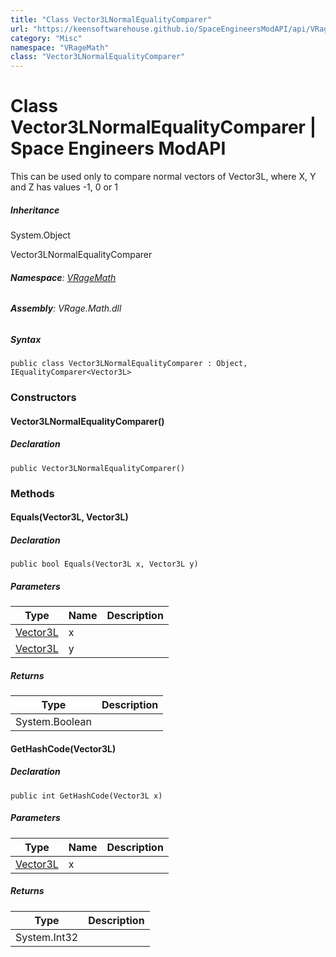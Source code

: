 ```yaml
---
title: "Class Vector3LNormalEqualityComparer"
url: "https://keensoftwarehouse.github.io/SpaceEngineersModAPI/api/VRageMath.Vector3LNormalEqualityComparer.html"
category: "Misc"
namespace: "VRageMath"
class: "Vector3LNormalEqualityComparer"
---
```


# Class Vector3LNormalEqualityComparer | Space Engineers ModAPI

This can be used only to compare normal vectors of Vector3L, where X, Y and Z has values -1, 0 or 1

##### Inheritance

System.Object

Vector3LNormalEqualityComparer

###### **Namespace**: [VRageMath](https://keensoftwarehouse.github.io/SpaceEngineersModAPI/api/VRageMath.html)

###### **Assembly**: VRage.Math.dll

##### Syntax

```
public class Vector3LNormalEqualityComparer : Object, IEqualityComparer<Vector3L>
```

### Constructors

#### Vector3LNormalEqualityComparer()

##### Declaration

```
public Vector3LNormalEqualityComparer()
```

### Methods

#### Equals(Vector3L, Vector3L)

##### Declaration

```
public bool Equals(Vector3L x, Vector3L y)
```

##### Parameters

| Type | Name | Description |
| --- | --- | --- |
| [Vector3L](https://keensoftwarehouse.github.io/SpaceEngineersModAPI/api/VRageMath.Vector3L.html) | x   |     |
| [Vector3L](https://keensoftwarehouse.github.io/SpaceEngineersModAPI/api/VRageMath.Vector3L.html) | y   |     |

##### Returns

| Type | Description |
| --- | --- |
| System.Boolean |     |

#### GetHashCode(Vector3L)

##### Declaration

```
public int GetHashCode(Vector3L x)
```

##### Parameters

| Type | Name | Description |
| --- | --- | --- |
| [Vector3L](https://keensoftwarehouse.github.io/SpaceEngineersModAPI/api/VRageMath.Vector3L.html) | x   |     |

##### Returns

| Type | Description |
| --- | --- |
| System.Int32 |     |